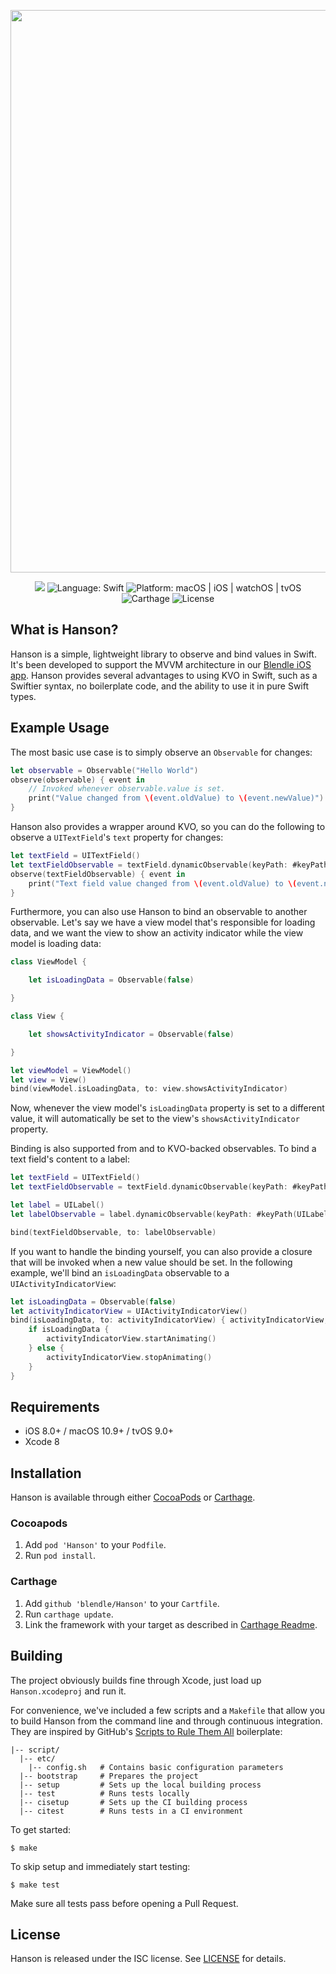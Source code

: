 <p align="center">
    <img width="900px" src="https://cloud.githubusercontent.com/assets/8394738/22552794/a4489eb6-e95a-11e6-90bf-37b7ccbf3fab.png">
</p>

<p align="center">
	<img src="https://travis-ci.org/blendle/Hanson.svg?style=flat)]" />
	<img src="https://img.shields.io/badge/language-swift-orange.svg"
         alt="Language: Swift" />
    <img src="https://img.shields.io/badge/platform-macos%20%7C%20ios%20%7C%20watchos%20%7C%20tvos-lightgrey.svg"
         alt="Platform: macOS | iOS | watchOS | tvOS" />
    <img src="https://img.shields.io/badge/Carthage-compatible-4BC51D.svg?style=flat"
         alt="Carthage" />
    <img src="https://img.shields.io/badge/license-ISC-000000.svg"
         alt="License" />
</p>

## What is Hanson?

Hanson is a simple, lightweight library to observe and bind values in Swift. It's been developed to support the MVVM architecture in our [Blendle iOS app](https://itunes.apple.com/nl/app/blendle/id947936149). Hanson provides several advantages to using KVO in Swift, such as a Swiftier syntax, no boilerplate code, and the ability to use it in pure Swift types.

## Example Usage

The most basic use case is to simply observe an `Observable` for changes:
```swift
let observable = Observable("Hello World")
observe(observable) { event in
    // Invoked whenever observable.value is set.
    print("Value changed from \(event.oldValue) to \(event.newValue)")
}
```

Hanson also provides a wrapper around KVO, so you can do the following to observe a `UITextField`'s `text` property for changes:
```swift
let textField = UITextField()
let textFieldObservable = textField.dynamicObservable(keyPath: #keyPath(UITextField.text), type: String.self)
observe(textFieldObservable) { event in
    print("Text field value changed from \(event.oldValue) to \(event.newValue)")
}
```

Furthermore, you can also use Hanson to bind an observable to another observable. Let's say we have a view model that's responsible for loading data, and we want the view to show an activity indicator while the view model is loading data:
```swift
class ViewModel {

    let isLoadingData = Observable(false)

}

class View {

    let showsActivityIndicator = Observable(false)

}

let viewModel = ViewModel()
let view = View()
bind(viewModel.isLoadingData, to: view.showsActivityIndicator)
```

Now, whenever the view model's `isLoadingData` property is set to a different value, it will automatically be set to the view's `showsActivityIndicator` property.

Binding is also supported from and to KVO-backed observables. To bind a text field's content to a label:
```swift
let textField = UITextField()
let textFieldObservable = textField.dynamicObservable(keyPath: #keyPath(UITextField.text), type: String.self)

let label = UILabel()
let labelObservable = label.dynamicObservable(keyPath: #keyPath(UILabel.text), type: String.self)

bind(textFieldObservable, to: labelObservable)
```

If you want to handle the binding yourself, you can also provide a closure that will be invoked when a new value should be set. In the following example, we'll bind an `isLoadingData` observable to a `UIActivityIndicatorView`:
```swift
let isLoadingData = Observable(false)
let activityIndicatorView = UIActivityIndicatorView()
bind(isLoadingData, to: activityIndicatorView) { activityIndicatorView, isLoadingData in
    if isLoadingData {
        activityIndicatorView.startAnimating()
    } else {
        activityIndicatorView.stopAnimating()
    }
}
```

## Requirements

* iOS 8.0+ / macOS 10.9+ / tvOS 9.0+
* Xcode 8

## Installation

Hanson is available through either [CocoaPods](http://cocoapods.org) or [Carthage](https://github.com/Carthage/Carthage).

### Cocoapods

1. Add `pod 'Hanson'` to your `Podfile`.
2. Run `pod install`.

### Carthage

1. Add `github 'blendle/Hanson'` to your `Cartfile`.
2. Run `carthage update`.
3. Link the framework with your target as described in [Carthage Readme](https://github.com/Carthage/Carthage#adding-frameworks-to-an-application).

## Building

The project obviously builds fine through Xcode, just load up `Hanson.xcodeproj` and run it.

For convenience, we've included a few scripts and a `Makefile` that allow you to build Hanson from the command line and through continuous integration. They are inspired by GitHub's [Scripts to Rule Them All](https://github.com/github/scripts-to-rule-them-all) boilerplate:

```
|-- script/
  |-- etc/
    |-- config.sh   # Contains basic configuration parameters
  |-- bootstrap     # Prepares the project
  |-- setup         # Sets up the local building process
  |-- test          # Runs tests locally
  |-- cisetup       # Sets up the CI building process
  |-- citest        # Runs tests in a CI environment
```

To get started:

`$ make`

To skip setup and immediately start testing:

`$ make test`

Make sure all tests pass before opening a Pull Request.

## License

Hanson is released under the ISC license. See [LICENSE](https://github.com/blendle/Hanson/blob/master/LICENSE) for details.
